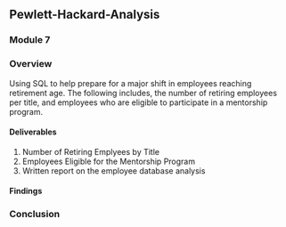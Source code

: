 ## Pewlett-Hackard-Analysis
### Module 7 

### Overview
Using SQL to help prepare for a major shift in employees reaching retirement age. The following includes, the number of retiring employees per title, and employees who are eligible to participate in a mentorship program. 

#### Deliverables
  1. Number of Retiring Emplyees by Title
  2. Employees Eligible for the Mentorship Program
  3. Written report on the employee database analysis 
  
  
  #### Findings
  
  
  
  
  ### Conclusion
  
